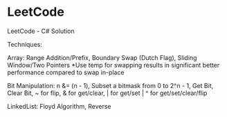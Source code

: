# LeetCode
LeetCode - C# Solution

Techniques:

Array: Range Addition/Prefix, Boundary Swap (Dutch Flag), Sliding Window/Two Pointers
*Use temp for swapping results in significant better performance compared to swap in-place

Bit Manipulation: n &= (n - 1), Subset a bitmask from 0 to 2^n - 1, Get Bit, Clear Bit, ~ for flip, & for get/clear, | for get/set | ^ for get/set/clear/flip

LinkedList: Floyd Algorithm, Reverse
